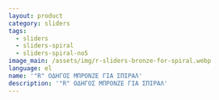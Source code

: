 ```yaml
---
layout: product
category: sliders
tags:
  - sliders
  - sliders-spiral
  - sliders-spiral-no5
image_main: /assets/img/r-sliders-bronze-for-spiral.webp
language: el
name: '"R" ΟΔΗΓΟΣ ΜΠΡΟΝΖΕ ΓΙΑ ΣΠΙΡΑΛ'
description: '"R" ΟΔΗΓΟΣ ΜΠΡΟΝΖΕ ΓΙΑ ΣΠΙΡΑΛ'
---
```

